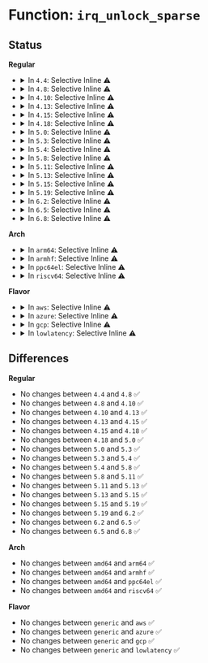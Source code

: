 # Function: <code>irq_unlock_sparse</code>

## Status
<b>Regular</b>
<ul>
<li>
<details>
<summary>In <code>4.4</code>: Selective Inline ⚠️</summary>

```c
void irq_unlock_sparse();
```

**Collision:** Unique Global

**Inline:** Selective

**Transformation:** False

**Instances:**

```
In kernel/irq/irqdesc.c (ffffffff810da2f0)
Location: kernel/irq/irqdesc.c:139
Inline: True
Inline callers:
  - kernel/irq/irqdesc.c:kstat_irqs_usr
Direct callers:
  - arch/x86/kernel/smpboot.c:native_cpu_up
  - arch/x86/kernel/smpboot.c:native_cpu_up
  - kernel/cpu.c:_cpu_down
  - kernel/cpu.c:_cpu_down
  - kernel/irq/proc.c:show_interrupts
```
**Symbols:**

```
ffffffff810da2f0-ffffffff810da307: irq_unlock_sparse (STB_GLOBAL)
```
</details>
</li>
<li>
<details>
<summary>In <code>4.8</code>: Selective Inline ⚠️</summary>

```c
void irq_unlock_sparse();
```

**Collision:** Unique Global

**Inline:** Selective

**Transformation:** False

**Instances:**

```
In kernel/irq/irqdesc.c (ffffffff810dfb4f)
Location: kernel/irq/irqdesc.c:161
Inline: True
Inline callers:
  - kernel/irq/irqdesc.c:kstat_irqs_usr
Direct callers:
  - arch/x86/kernel/smpboot.c:native_cpu_up
  - arch/x86/kernel/smpboot.c:native_cpu_up
  - kernel/cpu.c:takedown_cpu
  - kernel/cpu.c:takedown_cpu
  - kernel/irq/proc.c:show_interrupts
```
**Symbols:**

```
ffffffff810df7f0-ffffffff810df807: irq_unlock_sparse (STB_GLOBAL)
```
</details>
</li>
<li>
<details>
<summary>In <code>4.10</code>: Selective Inline ⚠️</summary>

```c
void irq_unlock_sparse();
```

**Collision:** Unique Global

**Inline:** Selective

**Transformation:** False

**Instances:**

```
In kernel/irq/irqdesc.c (ffffffff810e64df)
Location: kernel/irq/irqdesc.c:337
Inline: True
Inline callers:
  - kernel/irq/irqdesc.c:kstat_irqs_usr
  - kernel/irq/irqdesc.c:irq_sysfs_init
  - kernel/irq/irqdesc.c:irq_sysfs_init
Direct callers:
  - kernel/cpu.c:takedown_cpu
  - kernel/cpu.c:takedown_cpu
  - kernel/irq/proc.c:show_interrupts
```
**Symbols:**

```
ffffffff810e60d0-ffffffff810e60e7: irq_unlock_sparse (STB_GLOBAL)
```
</details>
</li>
<li>
<details>
<summary>In <code>4.13</code>: Selective Inline ⚠️</summary>

```c
void irq_unlock_sparse();
```

**Collision:** Unique Global

**Inline:** Selective

**Transformation:** False

**Instances:**

```
In kernel/irq/irqdesc.c (ffffffff810e5b2f)
Location: kernel/irq/irqdesc.c:352
Inline: True
Inline callers:
  - kernel/irq/irqdesc.c:kstat_irqs_usr
  - kernel/irq/irqdesc.c:irq_sysfs_init
  - kernel/irq/irqdesc.c:irq_sysfs_init
Direct callers:
  - kernel/cpu.c:takedown_cpu
  - kernel/cpu.c:takedown_cpu
  - kernel/cpu.c:bringup_cpu
  - kernel/irq/proc.c:show_interrupts
  - kernel/irq/cpuhotplug.c:irq_affinity_online_cpu
```
**Symbols:**

```
ffffffff810e5720-ffffffff810e5737: irq_unlock_sparse (STB_GLOBAL)
```
</details>
</li>
<li>
<details>
<summary>In <code>4.15</code>: Selective Inline ⚠️</summary>

```c
void irq_unlock_sparse();
```

**Collision:** Unique Global

**Inline:** Selective

**Transformation:** False

**Instances:**

```
In kernel/irq/irqdesc.c (ffffffff810edd7f)
Location: kernel/irq/irqdesc.c:350
Inline: True
Inline callers:
  - kernel/irq/irqdesc.c:kstat_irqs_usr
  - kernel/irq/irqdesc.c:irq_sysfs_init
  - kernel/irq/irqdesc.c:irq_sysfs_init
Direct callers:
  - kernel/cpu.c:takedown_cpu
  - kernel/cpu.c:takedown_cpu
  - kernel/cpu.c:bringup_cpu
  - kernel/irq/proc.c:show_interrupts
  - kernel/irq/cpuhotplug.c:irq_affinity_online_cpu
```
**Symbols:**

```
ffffffff810ed9e0-ffffffff810ed9f7: irq_unlock_sparse (STB_GLOBAL)
```
</details>
</li>
<li>
<details>
<summary>In <code>4.18</code>: Selective Inline ⚠️</summary>

```c
void irq_unlock_sparse();
```

**Collision:** Unique Global

**Inline:** Selective

**Transformation:** False

**Instances:**

```
In kernel/irq/irqdesc.c (ffffffff810f61d8)
Location: kernel/irq/irqdesc.c:367
Inline: True
Inline callers:
  - kernel/irq/irqdesc.c:kstat_irqs_usr
  - kernel/irq/irqdesc.c:irq_sysfs_init
  - kernel/irq/irqdesc.c:irq_sysfs_init
Direct callers:
  - kernel/cpu.c:takedown_cpu
  - kernel/cpu.c:takedown_cpu
  - kernel/cpu.c:bringup_cpu
  - kernel/irq/proc.c:show_interrupts
  - kernel/irq/cpuhotplug.c:irq_affinity_online_cpu
```
**Symbols:**

```
ffffffff810f5e20-ffffffff810f5e37: irq_unlock_sparse (STB_GLOBAL)
```
</details>
</li>
<li>
<details>
<summary>In <code>5.0</code>: Selective Inline ⚠️</summary>

```c
void irq_unlock_sparse();
```

**Collision:** Unique Global

**Inline:** Selective

**Transformation:** False

**Instances:**

```
In kernel/irq/irqdesc.c (ffffffff828adbb5)
Location: kernel/irq/irqdesc.c:367
Inline: True
Inline callers:
  - kernel/irq/irqdesc.c:irq_sysfs_init
  - kernel/irq/irqdesc.c:irq_sysfs_init
Direct callers:
  - kernel/cpu.c:takedown_cpu
  - kernel/cpu.c:takedown_cpu
  - kernel/cpu.c:bringup_cpu
  - kernel/irq/cpuhotplug.c:irq_affinity_online_cpu
```
**Symbols:**

```
ffffffff811015b0-ffffffff811015c7: irq_unlock_sparse (STB_GLOBAL)
```
</details>
</li>
<li>
<details>
<summary>In <code>5.3</code>: Selective Inline ⚠️</summary>

```c
void irq_unlock_sparse();
```

**Collision:** Unique Global

**Inline:** Selective

**Transformation:** False

**Instances:**

```
In kernel/irq/irqdesc.c (ffffffff828c651f)
Location: kernel/irq/irqdesc.c:382
Inline: True
Inline callers:
  - kernel/irq/irqdesc.c:irq_sysfs_init
  - kernel/irq/irqdesc.c:irq_sysfs_init
Direct callers:
  - kernel/cpu.c:takedown_cpu
  - kernel/cpu.c:takedown_cpu
  - kernel/cpu.c:bringup_cpu
  - kernel/irq/cpuhotplug.c:irq_affinity_online_cpu
```
**Symbols:**

```
ffffffff81109db0-ffffffff81109dc7: irq_unlock_sparse (STB_GLOBAL)
```
</details>
</li>
<li>
<details>
<summary>In <code>5.4</code>: Selective Inline ⚠️</summary>

```c
void irq_unlock_sparse();
```

**Collision:** Unique Global

**Inline:** Selective

**Transformation:** False

**Instances:**

```
In kernel/irq/irqdesc.c (ffffffff828ceb4c)
Location: kernel/irq/irqdesc.c:382
Inline: True
Inline callers:
  - kernel/irq/irqdesc.c:irq_sysfs_init
  - kernel/irq/irqdesc.c:irq_sysfs_init
Direct callers:
  - kernel/cpu.c:takedown_cpu
  - kernel/cpu.c:takedown_cpu
  - kernel/cpu.c:bringup_cpu
  - kernel/irq/cpuhotplug.c:irq_affinity_online_cpu
```
**Symbols:**

```
ffffffff81116180-ffffffff81116197: irq_unlock_sparse (STB_GLOBAL)
```
</details>
</li>
<li>
<details>
<summary>In <code>5.8</code>: Selective Inline ⚠️</summary>

```c
void irq_unlock_sparse();
```

**Collision:** Unique Global

**Inline:** Selective

**Transformation:** False

**Instances:**

```
In kernel/irq/irqdesc.c (ffffffff82ceffa5)
Location: kernel/irq/irqdesc.c:382
Inline: True
Inline callers:
  - kernel/irq/irqdesc.c:irq_sysfs_init
  - kernel/irq/irqdesc.c:irq_sysfs_init
Direct callers:
  - kernel/cpu.c:takedown_cpu
  - kernel/cpu.c:takedown_cpu
  - kernel/cpu.c:bringup_cpu
  - kernel/irq/cpuhotplug.c:irq_affinity_online_cpu
```
**Symbols:**

```
ffffffff81121e30-ffffffff81121e47: irq_unlock_sparse (STB_GLOBAL)
```
</details>
</li>
<li>
<details>
<summary>In <code>5.11</code>: Selective Inline ⚠️</summary>

```c
void irq_unlock_sparse();
```

**Collision:** Unique Global

**Inline:** Selective

**Transformation:** False

**Instances:**

```
In kernel/irq/irqdesc.c (ffffffff82fdc990)
Location: kernel/irq/irqdesc.c:384
Inline: True
Inline callers:
  - kernel/irq/irqdesc.c:irq_sysfs_init
  - kernel/irq/irqdesc.c:irq_sysfs_init
Direct callers:
  - kernel/cpu.c:takedown_cpu
  - kernel/cpu.c:takedown_cpu
  - kernel/cpu.c:bringup_cpu
  - kernel/irq/cpuhotplug.c:irq_affinity_online_cpu
```
**Symbols:**

```
ffffffff8111deb0-ffffffff8111dec7: irq_unlock_sparse (STB_GLOBAL)
```
</details>
</li>
<li>
<details>
<summary>In <code>5.13</code>: Selective Inline ⚠️</summary>

```c
void irq_unlock_sparse();
```

**Collision:** Unique Global

**Inline:** Selective

**Transformation:** False

**Instances:**

```
In kernel/irq/irqdesc.c (ffffffff831e76fa)
Location: kernel/irq/irqdesc.c:384
Inline: True
Inline callers:
  - kernel/irq/irqdesc.c:irq_sysfs_init
  - kernel/irq/irqdesc.c:irq_sysfs_init
Direct callers:
  - kernel/cpu.c:takedown_cpu
  - kernel/cpu.c:takedown_cpu
  - kernel/cpu.c:bringup_cpu
  - kernel/irq/cpuhotplug.c:irq_affinity_online_cpu
```
**Symbols:**

```
ffffffff8111e140-ffffffff8111e157: irq_unlock_sparse (STB_GLOBAL)
```
</details>
</li>
<li>
<details>
<summary>In <code>5.15</code>: Selective Inline ⚠️</summary>

```c
void irq_unlock_sparse();
```

**Collision:** Unique Global

**Inline:** Selective

**Transformation:** False

**Instances:**

```
In kernel/irq/irqdesc.c (ffffffff832cb7ec)
Location: kernel/irq/irqdesc.c:384
Inline: True
Inline callers:
  - kernel/irq/irqdesc.c:irq_sysfs_init
  - kernel/irq/irqdesc.c:irq_sysfs_init
Direct callers:
  - kernel/cpu.c:takedown_cpu
  - kernel/cpu.c:takedown_cpu
  - kernel/cpu.c:bringup_cpu
  - kernel/irq/cpuhotplug.c:irq_affinity_online_cpu
```
**Symbols:**

```
ffffffff8113e5c0-ffffffff8113e5d7: irq_unlock_sparse (STB_GLOBAL)
```
</details>
</li>
<li>
<details>
<summary>In <code>5.19</code>: Selective Inline ⚠️</summary>

```c
void irq_unlock_sparse();
```

**Collision:** Unique Global

**Inline:** Selective

**Transformation:** False

**Instances:**

```
In kernel/irq/irqdesc.c (ffffffff8347efb3)
Location: kernel/irq/irqdesc.c:384
Inline: True
Inline callers:
  - kernel/irq/irqdesc.c:irq_sysfs_init
  - kernel/irq/irqdesc.c:irq_sysfs_init
Direct callers:
  - kernel/cpu.c:takedown_cpu
  - kernel/cpu.c:takedown_cpu
  - kernel/cpu.c:bringup_cpu
  - kernel/irq/cpuhotplug.c:irq_affinity_online_cpu
```
**Symbols:**

```
ffffffff81161a00-ffffffff81161a1d: irq_unlock_sparse (STB_GLOBAL)
```
</details>
</li>
<li>
<details>
<summary>In <code>6.2</code>: Selective Inline ⚠️</summary>

```c
void irq_unlock_sparse();
```

**Collision:** Unique Global

**Inline:** Selective

**Transformation:** False

**Instances:**

```
In kernel/irq/irqdesc.c (ffffffff83eab2cb)
Location: kernel/irq/irqdesc.c:387
Inline: True
Inline callers:
  - kernel/irq/irqdesc.c:irq_sysfs_init
  - kernel/irq/irqdesc.c:irq_sysfs_init
Direct callers:
  - kernel/cpu.c:takedown_cpu
  - kernel/cpu.c:takedown_cpu
  - kernel/cpu.c:bringup_cpu
  - kernel/irq/cpuhotplug.c:irq_affinity_online_cpu
```
**Symbols:**

```
ffffffff811950f0-ffffffff8119510d: irq_unlock_sparse (STB_GLOBAL)
```
</details>
</li>
<li>
<details>
<summary>In <code>6.5</code>: Selective Inline ⚠️</summary>

```c
void irq_unlock_sparse();
```

**Collision:** Unique Global

**Inline:** Selective

**Transformation:** False

**Instances:**

```
In kernel/irq/irqdesc.c (ffffffff836d028b)
Location: kernel/irq/irqdesc.c:407
Inline: True
Inline callers:
  - kernel/irq/irqdesc.c:irq_sysfs_init
  - kernel/irq/irqdesc.c:irq_sysfs_init
Direct callers:
  - kernel/cpu.c:takedown_cpu
  - kernel/cpu.c:takedown_cpu
  - kernel/cpu.c:cpuhp_bringup_ap
  - kernel/cpu.c:cpuhp_bringup_ap
  - kernel/irq/cpuhotplug.c:irq_affinity_online_cpu
```
**Symbols:**

```
ffffffff811a6a80-ffffffff811a6a9d: irq_unlock_sparse (STB_GLOBAL)
```
</details>
</li>
<li>
<details>
<summary>In <code>6.8</code>: Selective Inline ⚠️</summary>

```c
void irq_unlock_sparse();
```

**Collision:** Unique Global

**Inline:** Selective

**Transformation:** False

**Instances:**

```
In kernel/irq/irqdesc.c (ffffffff839016ab)
Location: kernel/irq/irqdesc.c:407
Inline: True
Inline callers:
  - kernel/irq/irqdesc.c:irq_sysfs_init
  - kernel/irq/irqdesc.c:irq_sysfs_init
Direct callers:
  - kernel/cpu.c:takedown_cpu
  - kernel/cpu.c:takedown_cpu
  - kernel/cpu.c:cpuhp_bringup_ap
  - kernel/cpu.c:cpuhp_bringup_ap
  - kernel/irq/cpuhotplug.c:irq_affinity_online_cpu
```
**Symbols:**

```
ffffffff811b65a0-ffffffff811b65bd: irq_unlock_sparse (STB_GLOBAL)
```
</details>
</li>
</ul>
<b>Arch</b>
<ul>
<li>
<details>
<summary>In <code>arm64</code>: Selective Inline ⚠️</summary>

```c
void irq_unlock_sparse();
```

**Collision:** Unique Global

**Inline:** Selective

**Transformation:** False

**Instances:**

```
In kernel/irq/irqdesc.c (ffff800011446508)
Location: kernel/irq/irqdesc.c:382
Inline: True
Inline callers:
  - kernel/irq/irqdesc.c:irq_sysfs_init
  - kernel/irq/irqdesc.c:irq_sysfs_init
Direct callers:
  - kernel/cpu.c:takedown_cpu
  - kernel/cpu.c:takedown_cpu
  - kernel/cpu.c:bringup_cpu
  - kernel/irq/cpuhotplug.c:irq_affinity_online_cpu
```
**Symbols:**

```
ffff800010177ba8-ffff800010177bd0: irq_unlock_sparse (STB_GLOBAL)
```
</details>
</li>
<li>
<details>
<summary>In <code>armhf</code>: Selective Inline ⚠️</summary>

```c
void irq_unlock_sparse();
```

**Collision:** Unique Global

**Inline:** Selective

**Transformation:** False

**Instances:**

```
In kernel/irq/irqdesc.c (c1520ba4)
Location: kernel/irq/irqdesc.c:382
Inline: True
Inline callers:
  - kernel/irq/irqdesc.c:irq_sysfs_init
  - kernel/irq/irqdesc.c:irq_sysfs_init
Direct callers:
  - kernel/cpu.c:takedown_cpu
  - kernel/cpu.c:takedown_cpu
  - kernel/cpu.c:bringup_cpu
  - kernel/irq/cpuhotplug.c:irq_affinity_online_cpu
```
**Symbols:**

```
c03c957c-c03c95a0: irq_unlock_sparse (STB_GLOBAL)
```
</details>
</li>
<li>
<details>
<summary>In <code>ppc64el</code>: Selective Inline ⚠️</summary>

```c
void irq_unlock_sparse();
```

**Collision:** Unique Global

**Inline:** Selective

**Transformation:** False

**Instances:**

```
In kernel/irq/irqdesc.c (c00000000136b2e4)
Location: kernel/irq/irqdesc.c:382
Inline: True
Inline callers:
  - kernel/irq/irqdesc.c:irq_sysfs_init
  - kernel/irq/irqdesc.c:irq_sysfs_init
Direct callers:
  - kernel/cpu.c:takedown_cpu
  - kernel/cpu.c:takedown_cpu
  - kernel/cpu.c:bringup_cpu
  - kernel/irq/cpuhotplug.c:irq_affinity_online_cpu
```
**Symbols:**

```
c0000000001d1730-c0000000001d176c: irq_unlock_sparse (STB_GLOBAL)
```
</details>
</li>
<li>
<details>
<summary>In <code>riscv64</code>: Selective Inline ⚠️</summary>

```c
void irq_unlock_sparse();
```

**Collision:** Unique Global

**Inline:** Selective

**Transformation:** False

**Instances:**

```
In kernel/irq/irqdesc.c (ffffffe000008088)
Location: kernel/irq/irqdesc.c:382
Inline: True
Inline callers:
  - kernel/irq/irqdesc.c:irq_sysfs_init
  - kernel/irq/irqdesc.c:irq_sysfs_init
Direct callers:
  - kernel/cpu.c:bringup_cpu
```
**Symbols:**

```
ffffffe000112972-ffffffe00011299c: irq_unlock_sparse (STB_GLOBAL)
```
</details>
</li>
</ul>
<b>Flavor</b>
<ul>
<li>
<details>
<summary>In <code>aws</code>: Selective Inline ⚠️</summary>

```c
void irq_unlock_sparse();
```

**Collision:** Unique Global

**Inline:** Selective

**Transformation:** False

**Instances:**

```
In kernel/irq/irqdesc.c (ffffffff828b7844)
Location: kernel/irq/irqdesc.c:382
Inline: True
Inline callers:
  - kernel/irq/irqdesc.c:irq_sysfs_init
  - kernel/irq/irqdesc.c:irq_sysfs_init
Direct callers:
  - kernel/cpu.c:takedown_cpu
  - kernel/cpu.c:takedown_cpu
  - kernel/cpu.c:bringup_cpu
  - kernel/irq/cpuhotplug.c:irq_affinity_online_cpu
```
**Symbols:**

```
ffffffff8110e760-ffffffff8110e777: irq_unlock_sparse (STB_GLOBAL)
```
</details>
</li>
<li>
<details>
<summary>In <code>azure</code>: Selective Inline ⚠️</summary>

```c
void irq_unlock_sparse();
```

**Collision:** Unique Global

**Inline:** Selective

**Transformation:** False

**Instances:**

```
In kernel/irq/irqdesc.c (ffffffff828afac4)
Location: kernel/irq/irqdesc.c:382
Inline: True
Inline callers:
  - kernel/irq/irqdesc.c:irq_sysfs_init
  - kernel/irq/irqdesc.c:irq_sysfs_init
Direct callers:
  - kernel/cpu.c:takedown_cpu
  - kernel/cpu.c:takedown_cpu
  - kernel/cpu.c:bringup_cpu
  - kernel/irq/cpuhotplug.c:irq_affinity_online_cpu
```
**Symbols:**

```
ffffffff810ff4b0-ffffffff810ff4c7: irq_unlock_sparse (STB_GLOBAL)
```
</details>
</li>
<li>
<details>
<summary>In <code>gcp</code>: Selective Inline ⚠️</summary>

```c
void irq_unlock_sparse();
```

**Collision:** Unique Global

**Inline:** Selective

**Transformation:** False

**Instances:**

```
In kernel/irq/irqdesc.c (ffffffff828ca780)
Location: kernel/irq/irqdesc.c:382
Inline: True
Inline callers:
  - kernel/irq/irqdesc.c:irq_sysfs_init
  - kernel/irq/irqdesc.c:irq_sysfs_init
Direct callers:
  - kernel/cpu.c:takedown_cpu
  - kernel/cpu.c:takedown_cpu
  - kernel/cpu.c:bringup_cpu
  - kernel/irq/cpuhotplug.c:irq_affinity_online_cpu
```
**Symbols:**

```
ffffffff8110c650-ffffffff8110c667: irq_unlock_sparse (STB_GLOBAL)
```
</details>
</li>
<li>
<details>
<summary>In <code>lowlatency</code>: Selective Inline ⚠️</summary>

```c
void irq_unlock_sparse();
```

**Collision:** Unique Global

**Inline:** Selective

**Transformation:** False

**Instances:**

```
In kernel/irq/irqdesc.c (ffffffff828cfb79)
Location: kernel/irq/irqdesc.c:382
Inline: True
Inline callers:
  - kernel/irq/irqdesc.c:irq_sysfs_init
  - kernel/irq/irqdesc.c:irq_sysfs_init
Direct callers:
  - kernel/cpu.c:takedown_cpu
  - kernel/cpu.c:takedown_cpu
  - kernel/cpu.c:bringup_cpu
  - kernel/irq/cpuhotplug.c:irq_affinity_online_cpu
```
**Symbols:**

```
ffffffff81117b60-ffffffff81117b77: irq_unlock_sparse (STB_GLOBAL)
```
</details>
</li>
</ul>

## Differences
<b>Regular</b>
<ul>
<li>
No changes between <code>4.4</code> and <code>4.8</code> ✅
</li>
<li>
No changes between <code>4.8</code> and <code>4.10</code> ✅
</li>
<li>
No changes between <code>4.10</code> and <code>4.13</code> ✅
</li>
<li>
No changes between <code>4.13</code> and <code>4.15</code> ✅
</li>
<li>
No changes between <code>4.15</code> and <code>4.18</code> ✅
</li>
<li>
No changes between <code>4.18</code> and <code>5.0</code> ✅
</li>
<li>
No changes between <code>5.0</code> and <code>5.3</code> ✅
</li>
<li>
No changes between <code>5.3</code> and <code>5.4</code> ✅
</li>
<li>
No changes between <code>5.4</code> and <code>5.8</code> ✅
</li>
<li>
No changes between <code>5.8</code> and <code>5.11</code> ✅
</li>
<li>
No changes between <code>5.11</code> and <code>5.13</code> ✅
</li>
<li>
No changes between <code>5.13</code> and <code>5.15</code> ✅
</li>
<li>
No changes between <code>5.15</code> and <code>5.19</code> ✅
</li>
<li>
No changes between <code>5.19</code> and <code>6.2</code> ✅
</li>
<li>
No changes between <code>6.2</code> and <code>6.5</code> ✅
</li>
<li>
No changes between <code>6.5</code> and <code>6.8</code> ✅
</li>
</ul>
<b>Arch</b>
<ul>
<li>
No changes between <code>amd64</code> and <code>arm64</code> ✅
</li>
<li>
No changes between <code>amd64</code> and <code>armhf</code> ✅
</li>
<li>
No changes between <code>amd64</code> and <code>ppc64el</code> ✅
</li>
<li>
No changes between <code>amd64</code> and <code>riscv64</code> ✅
</li>
</ul>
<b>Flavor</b>
<ul>
<li>
No changes between <code>generic</code> and <code>aws</code> ✅
</li>
<li>
No changes between <code>generic</code> and <code>azure</code> ✅
</li>
<li>
No changes between <code>generic</code> and <code>gcp</code> ✅
</li>
<li>
No changes between <code>generic</code> and <code>lowlatency</code> ✅
</li>
</ul>

